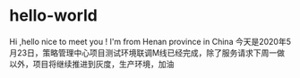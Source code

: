 # hello-world
Hi ,hello
nice to meet you !
I'm from Henan province in China
今天是2020年5月23日，策略管理中心项目测试环境联调M线已经完成，除了服务请求下周一做以外，项目将继续推进到灰度，生产环境，加油
